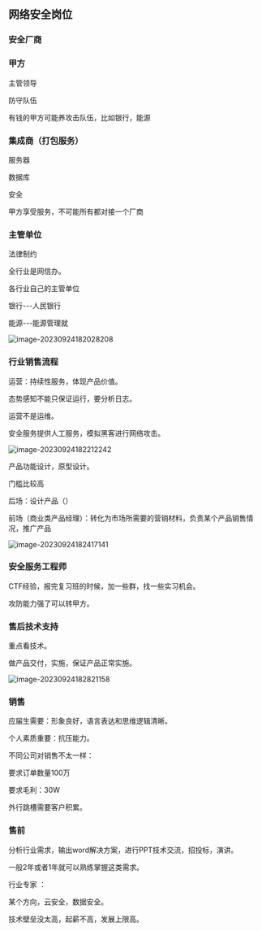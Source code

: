 ## 网络安全岗位

### 安全厂商

### 甲方

主管领导

防守队伍

有钱的甲方可能养攻击队伍，比如银行，能源

### 集成商（打包服务）

服务器

数据库

安全

甲方享受服务，不可能所有都对接一个厂商

### 主管单位

法律制约

全行业是网信办。

各行业自己的主管单位

银行---人民银行

能源---能源管理就

![image-20230924182028208](https://jiangrou.oss-cn-beijing.aliyuncs.com/img/image-20230924182028208.png)

### 行业销售流程

运营：持续性服务，体现产品价值。

态势感知不能只保证运行，要分析日志。

运营不是运维。

安全服务提供人工服务，模拟黑客进行网络攻击。



![image-20230924182212242](https://jiangrou.oss-cn-beijing.aliyuncs.com/img/image-20230924182212242.png)

产品功能设计，原型设计。

门槛比较高

后场：设计产品（）

前场（商业类产品经理）：转化为市场所需要的营销材料，负责某个产品销售情况，推广产品

![image-20230924182417141](https://jiangrou.oss-cn-beijing.aliyuncs.com/img/image-20230924182417141.png)

### 安全服务工程师

CTF经验，报完复习班的时候，加一些群，找一些实习机会。

攻防能力强了可以转甲方。

### 售后技术支持

重点看技术。

做产品交付，实施，保证产品正常实施。

![image-20230924182821158](https://jiangrou.oss-cn-beijing.aliyuncs.com/img/image-20230924182821158.png)

### 销售

应届生需要：形象良好，语言表达和思维逻辑清晰。

个人素质重要：抗压能力。

不同公司对销售不太一样：

要求订单数量100万

要求毛利：30W

外行跳槽需要客户积累。

### 售前

分析行业需求，输出word解决方案，进行PPT技术交流，招投标，演讲。

一般2年或者1年就可以熟练掌握这类需求。

行业专家 ：

某个方向，云安全，数据安全。

技术壁垒没太高，起薪不高，发展上限高。